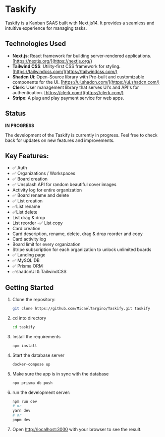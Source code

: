 # Taskify

Taskify is a Kanban SAAS built with Next.js14. It provides a seamless and intuitive experience for managing tasks.

## Technologies Used

- **Next.js**: React framework for building server-rendered applications. [https://nextjs.org/](https://nextjs.org/)
- **Tailwind CSS**: Utility-first CSS framework for styling. [https://tailwindcss.com/](https://tailwindcss.com/)
- **Shadcn Ui**: Open-Source library with Pre-built and customizable components for the UI. [https://ui.shadcn.com/](https://ui.shadcn.com/)
- **Clerk**: User management library that serves UI's and API's for authentication.  [https://clerk.com/](https://clerk.com/)
- **Stripe**: A plug and play payment service for web apps.

  
## Status
**IN PROGRESS**

The development of the Taskify is currently in progress. Feel free to check back for updates on new features and improvements.

## Key Features:
- ✅ Auth 
- ✅ Organizations / Workspaces
- ✅ Board creation
- ✅ Unsplash API for random beautiful cover images
- Activity log for entire organization
- ✅ Board rename and delete
- ✅ List creation
- ✅List rename
- ✅List delete
- List drag & drop
- List reorder
-✅ List copy
- Card creation
- Card description, rename, delete, drag & drop reorder and copy
- Card activity log
- Board limit for every organization
- Stripe subscription for each organization to unlock unlimited boards
- ✅ Landing page
- ✅ MySQL DB
- ✅ Prisma ORM
- ✅shadcnUI & TailwindCSS

## Getting Started

1. Clone the repository:

   ```bash
   git clone https://github.com/MicaelTargino/Taskify.git taskify

2. cd into directory 

   ```bash
   cd taskify

4. Install the requirements 

   ```bash
   npm install 

5. Start the database server
   ```bash
   docker-compose up
   ```

6. Make sure the app is in sync with the database
   ```bash
   npx prisma db push
   ```

7. run the development server:

     ```bash
     npm run dev
     # or
     yarn dev
     # or
     pnpm dev
     ```

8. Open [http://localhost:3000](http://localhost:3000) with your browser to see the result.

